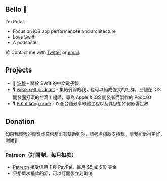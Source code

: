 ## Bello 👋

I'm Pofat.

- Focus on iOS app performancee and architecture
- Love Swift
- A podcaster

📫 Contact me with [Twitter](https://twitter.com/@PofatTseng) or [email](mailto:tjazzter@gmail.com). 

## Projects

- 📰 [波報](https://pofat.substack.com) - 關於 Swfit 的中文電子報
- 🎙️ [weak self podcast](https://weakself.dev) - 集結弱弱的我，也可以組成強大的社群。三個在 iOS 開發圈打滾的台灣工程師，專為 Apple & iOS 開發者而製作的 Podcast
- 🎙️ [Pofat kóng code](https://kongcode.tw) - 以全台語分享軟體工程以及其思想如何影響世界

## Donation

如果我經營的專案或任何產出有幫助到你，請考慮捐款支持我，讓我能做得更好，謝謝🙏

### Patreon（訂閱制、每月扣款）
- [Patreon](https://www.patreon.com/pofat) 接受信用卡與 PayPal，每月 $5 或 $10 美金
- 只想單次捐款的話，可以訂閱後立刻取消





